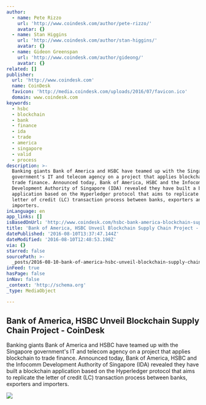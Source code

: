 ```yaml
---
author:
  - name: Pete Rizzo
    url: 'http://www.coindesk.com/author/pete-rizzo/'
    avatar: {}
  - name: Stan Higgins
    url: 'http://www.coindesk.com/author/stan-higgins/'
    avatar: {}
  - name: Gideon Greenspan
    url: 'http://www.coindesk.com/author/gideong/'
    avatar: {}
related: []
publisher:
  url: 'http://www.coindesk.com'
  name: CoinDesk
  favicon: 'http://media.coindesk.com/uploads/2016/07/favicon.ico'
  domain: www.coindesk.com
keywords:
  - hsbc
  - blockchain
  - bank
  - finance
  - ida
  - trade
  - america
  - singapore
  - valid
  - process
description: >-
  Banking giants Bank of America and HSBC have teamed up with the Singapore
  government's IT and telecom agency on a project that applies blockchain to
  trade finance. Announced today, Bank of America, HSBC and the Infocomm
  Development Authority of Singapore (IDA) revealed they have built a blockchain
  application based on the Hyperledger protocol that aims to replicate the
  letter of credit (LC) transaction process between banks, exporters and
  importers.
inLanguage: en
app_links: []
isBasedOnUrl: 'http://www.coindesk.com/hsbc-bank-america-blockchain-supply-chain/'
title: 'Bank of America, HSBC Unveil Blockchain Supply Chain Project - CoinDesk'
datePublished: '2016-08-10T13:37:47.144Z'
dateModified: '2016-08-10T12:48:53.198Z'
via: {}
starred: false
sourcePath: >-
  _posts/2016-08-10-bank-of-america-hsbc-unveil-blockchain-supply-chain-project.md
inFeed: true
hasPage: false
inNav: false
_context: 'http://schema.org'
_type: MediaObject

---
```

<article style=""><h1>Bank of America, HSBC Unveil Blockchain Supply Chain Project - CoinDesk</h1><p>Banking giants Bank of America and HSBC have teamed up with the Singapore government's IT and telecom agency on a project that applies blockchain to trade finance. Announced today, Bank of America, HSBC and the Infocomm Development Authority of Singapore (IDA) revealed they have built a blockchain application based on the Hyperledger protocol that aims to replicate the letter of credit (LC) transaction process between banks, exporters and importers.</p><img src="https://media.coindesk.com/uploads/2016/08/shipping-boat-e1470831477383.jpg" /></article>